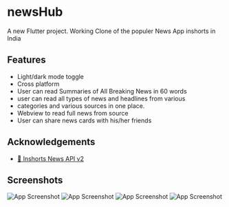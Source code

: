 
# newsHub

A new Flutter project. Working Clone of the populer News App inshorts in India



## Features

- Light/dark mode toggle
- Cross platform
- User can read Summaries of All Breaking News in 60 words
- user can read all types of news and headlines from various
- categories and various sources in one place.
- Webview to read full news from source
- User can share news cards with his/her friends


  
## Acknowledgements

 - [📰 Inshorts News API v2](https://github.com/sumitkolhe/inshorts-api-v2#-inshorts-news-api-v2)
 
## Screenshots

![App Screenshot](https://github.com/Akash-27022002/newshub/blob/main/screenshots/Screenshot_20210805-103037837.jpg)
![App Screenshot](https://github.com/Akash-27022002/newshub/blob/main/screenshots/Screenshot_20210805-104041791.jpg)
![App Screenshot](https://github.com/Akash-27022002/newshub/blob/main/screenshots/Screenshot_20210805-104102813.jpg)
![App Screenshot](https://github.com/Akash-27022002/newshub/blob/main/screenshots/Screenshot_20210805-104127676.jpg)
